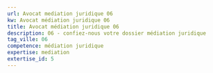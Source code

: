```yaml
---
url: Avocat mediation juridique 06
kw: Avocat médiation juridique 06
title: Avocat médiation juridique 06
description: 06 - confiez-nous votre dossier médiation juridique
tag_ville: 06
competence: médiation juridique
expertise: mediation
extertise_id: 5
---
```

